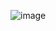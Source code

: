 ![image](https://user-images.githubusercontent.com/39960526/167242836-27494308-7118-467f-86c3-8647b0e697f8.png)
